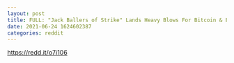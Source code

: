 ```yaml
--- 
layout: post 
title: FULL: "Jack Ballers of Strike" Lands Heavy Blows For Bitcoin & El Salvador on Fox News: June 24 2021 
date: 2021-06-24 1624602387 
categories: reddit 
--- 
```

https://redd.it/o7i106
